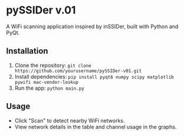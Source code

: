 # pySSIDer v.01
A WiFi scanning application inspired by inSSIDer, built with Python and PyQt.

## Installation
1. Clone the repository: `git clone https://github.com/yourusername/pySSIDer-v01.git`
2. Install dependencies: `pip install pyqt6 numpy scipy matplotlib pywifi mac-vendor-lookup`
3. Run the app: `python main.py`

## Usage
- Click "Scan" to detect nearby WiFi networks.
- View network details in the table and channel usage in the graphs.